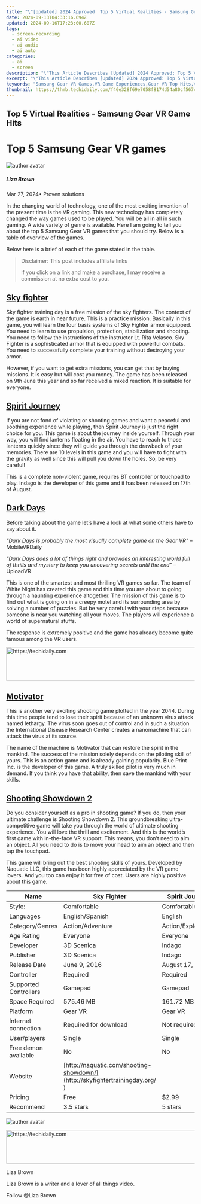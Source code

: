 ```yaml
---
title: "\"[Updated] 2024 Approved  Top 5 Virtual Realities - Samsung Gear VR Game Hits\""
date: 2024-09-13T04:33:16.694Z
updated: 2024-09-16T17:23:00.607Z
tags: 
  - screen-recording
  - ai video
  - ai audio
  - ai auto
categories: 
  - ai
  - screen
description: "\"This Article Describes [Updated] 2024 Approved: Top 5 Virtual Realities - Samsung Gear VR Game Hits\""
excerpt: "\"This Article Describes [Updated] 2024 Approved: Top 5 Virtual Realities - Samsung Gear VR Game Hits\""
keywords: "Samsung Gear VR Games,VR Game Experiences,Gear VR Top Hits,Virtual Reality Gaming,Samsung VR Entertainment,Gear VR Popular Games,Top VR Game Titles"
thumbnail: https://thmb.techidaily.com/f46e328f69e7058f8174d54a80cf567c4a8edb28d9f0b33722c79996a70bc6bb.jpg
---
```


## Top 5 Virtual Realities - Samsung Gear VR Game Hits

# Top 5 Samsung Gear VR games

![author avatar](https://lh5.googleusercontent.com/-AIMmjowaFs4/AAAAAAAAAAI/AAAAAAAAABc/Y5UmwDaI7HU/s250-c-k/photo.jpg)

##### Liza Brown

 Mar 27, 2024• Proven solutions

 In the changing world of technology, one of the most exciting invention of the present time is the VR gaming. This new technology has completely changed the way games used to be played. You will be all in all in such gaming. A wide variety of genre is available. Here I am going to tell you about the top 5 Samsung Gear VR games that you should try. Below is a table of overview of the games.

 Below here is a brief of each of the game stated in the table.

>  Disclaimer: This post includes affiliate links
>
>  If you click on a link and make a purchase, I may receive a commission at no extra cost to you.
>

## [Sky fighter](https://sky-fighter.com/  )

 Sky fighter training day is a free mission of the sky fighters. The context of the game is earth in near future. This is a practice mission. Basically in this game, you will learn the four basis systems of Sky Fighter armor equipped. You need to learn to use propulsion, protection, stabilization and shooting. You need to follow the instructions of the instructor Lt. Rita Velasco. Sky Fighter is a sophisticated armor that is equipped with powerful combats. You need to successfully complete your training without destroying your armor.

 However, if you want to get extra missions, you can get that by buying missions. It is easy but will cost you money. The game has been released on 9th June this year and so far received a mixed reaction. It is suitable for everyone.

## [Spirit Journey](https://www.oculus.com/experiences/gear-vr/1188879784477485/  )

 If you are not fond of violating or shooting games and want a peaceful and soothing experience while playing, then Spirit Journey is just the right choice for you. This game is about the journey inside yourself. Through your way, you will find lanterns floating in the air. You have to reach to those lanterns quickly since they will guide you through the drawback of your memories. There are 10 levels in this game and you will have to fight with the gravity as well since this will pull you down the holes. So, be very careful!

 This is a complete non-violent game, requires BT controller or touchpad to play. Indago is the developer of this game and it has been released on 17th of August.

## [Dark Days](https://www.oculus.com/experiences/gear-vr/1063691710368492/  )

 Before talking about the game let’s have a look at what some others have to say about it.

_"Dark Days is probably the most visually complete game on the Gear VR"_ –MobileVRDaily

_"Dark Days does a lot of things right and provides an interesting world full of thrills and mystery to keep you uncovering secrets until the end"_ –UploadVR

 This is one of the smartest and most thrilling VR games so far. The team of White Night has created this game and this time you are about to going through a haunting experience altogether. The mission of this game is to find out what is going on in a creepy motel and its surrounding area by solving a number of puzzles. But be very careful with your steps because someone is near you watching all your moves. The players will experience a world of supernatural stuffs.

 The response is extremely positive and the game has already become quite famous among the VR users.

<!-- affiliate ads begin -->
<a href="https://bluettius.sjv.io/c/5597632/2139111/17108" target="_top" id="2139111">
  <img src="//a.impactradius-go.com/display-ad/17108-2139111" border="0" alt="https://techidaily.com" width="728" height="90"/>
</a>
<img height="0" width="0" src="https://bluettius.sjv.io/i/5597632/2139111/17108" style="position:absolute;visibility:hidden;" border="0" />
<!-- affiliate ads end -->

## [Motivator](https://www.oculus.com/experiences/gear-vr/1012545955507257/  )

 This is another very exciting shooting game plotted in the year 2044\. During this time people tend to lose their spirit because of an unknown virus attack named lethargy. The virus soon goes out of control and in such a situation the International Disease Research Center creates a nanomachine that can attack the virus at its source.

 The name of the machine is Motivator that can restore the spirit in the mankind. The success of the mission solely depends on the piloting skill of yours. This is an action game and is already gaining popularity. Blue Print Inc. is the developer of this game. A truly skilled pilot is very much in demand. If you think you have that ability, then save the mankind with your skills.

## [Shooting Showdown 2](https://www.oculus.com/experiences/gear-vr/646891152077200/  )

 Do you consider yourself as a pro in shooting game? If you do, then your ultimate challenge is Shooting Showdown 2\. This groundbreaking ultra-competitive game will take you through the world of ultimate shooting experience. You will love the thrill and excitement. And this is the world’s first game with in-the-face VR support. This means, you don’t need to aim an object. All you need to do is to move your head to aim an object and then tap the touchpad.

 This game will bring out the best shooting skills of yours. Developed by Naquatic LLC, this game has been highly appreciated by the VR game lovers. And you too can enjoy it for free of cost. Users are highly positive about this game.

| Name                  | Sky Fighter                                                                | Spirit Journey     | Dark Days                                                             | Motivator                      | Shooting Showdown 2                                                                  |
| --------------------- | -------------------------------------------------------------------------- | ------------------ | --------------------------------------------------------------------- | ------------------------------ | ------------------------------------------------------------------------------------ |
| Style:                | Comfortable                                                                | Comfortable        | Comfortable                                                           | Moderate                       | Comfortable                                                                          |
| Languages             | English/Spanish                                                            | English            | English/French                                                        | English/Japanese               | English                                                                              |
| Category/Genres       | Action/Adventure                                                           | Action/Exploration | Horror                                                                | Action/Casual                  | Action/shooter                                                                       |
| Age Rating            | Everyone                                                                   | Everyone           | Everyone                                                              | Everyone                       | Everyone                                                                             |
| Developer             | 3D Scenica                                                                 | Indago             | Parallel Studio                                                       | Blue Print Inc.                | Naquatic LLC                                                                         |
| Publisher             | 3D Scenica                                                                 | Indago             | Oculus Studio                                                         | Blue Print Inc.                | Naquatic LLC                                                                         |
| Release Date          | June 9, 2016                                                               | August 17, 2016    | June 22, 2016                                                         | August 17, 2016                | April 18, 2015                                                                       |
| Controller            | Required                                                                   | Required           | Required                                                              | Required                       | Required                                                                             |
| Supported Controllers | Gamepad                                                                    | Gamepad            | Touchpad                                                              | Gamepad                        | Gamepad                                                                              |
| Space Required        | 575.46 MB                                                                  | 161.72 MB          | 713.16 MB                                                             | 120.89MB                       | 220.39 MB                                                                            |
| Platform              | Gear VR                                                                    | Gear VR            | Gear VR                                                               | Gear VR                        | Gear VR                                                                              |
| Internet connection   | Required for download                                                      | Not required       | Not required                                                          | Required for download          | Not required                                                                         |
| User/players          | Single                                                                     | Single             | Single                                                                | Single                         | Multiplayer                                                                          |
| Free demon available  | No                                                                         | No                 | No                                                                    | Yes                            | Yes                                                                                  |
| Website               | [http://naquatic.com/shooting-showdown/](http://skyfightertrainingday.org/  ) |                    | [http://www.parallel-studio.com/ ](http://www.parallel-studio.com/  ) | < <https://www.b-print.co.jp/> > | [ http://naquatic.com/shooting-showdown/ ](http://naquatic.com/shooting-showdown/  ) |
| Pricing               | Free                                                                       | $2.99              | $7.99                                                                 | Free                           | Free                                                                                 |
| Recommend             | 3.5 stars                                                                  | 5 stars            | 4 Stars                                                               | 3.5 stars                      | 4 stars                                                                              |

![author avatar](https://lh5.googleusercontent.com/-AIMmjowaFs4/AAAAAAAAAAI/AAAAAAAAABc/Y5UmwDaI7HU/s250-c-k/photo.jpg)

<!-- affiliate ads begin -->
<a href="https://appsumo.8odi.net/c/5597632/2130891/7443" target="_top" id="2130891">
  <img src="//a.impactradius-go.com/display-ad/7443-2130891" border="0" alt="https://techidaily.com" width="728" height="90"/>
</a>
<img height="0" width="0" src="https://appsumo.8odi.net/i/5597632/2130891/7443" style="position:absolute;visibility:hidden;" border="0" />
<!-- affiliate ads end -->

Liza Brown

Liza Brown is a writer and a lover of all things video.

Follow @Liza Brown


<ins class="adsbygoogle"
     style="display:block"
     data-ad-format="autorelaxed"
     data-ad-client="ca-pub-7571918770474297"
     data-ad-slot="1223367746"></ins>



<ins class="adsbygoogle"
     style="display:block"
     data-ad-client="ca-pub-7571918770474297"
     data-ad-slot="8358498916"
     data-ad-format="auto"
     data-full-width-responsive="true"></ins>




